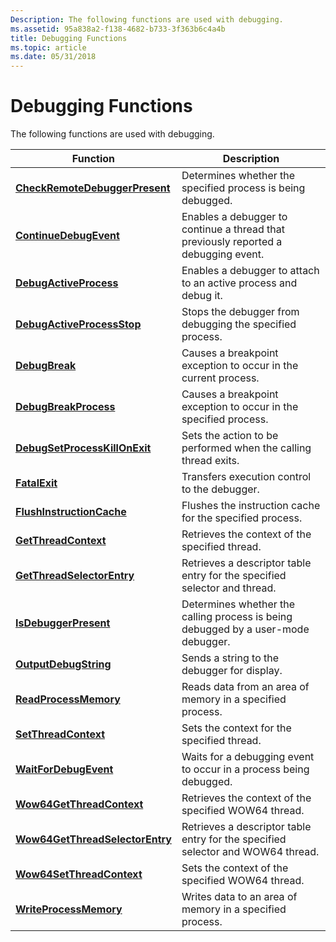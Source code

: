 ```yaml
---
Description: The following functions are used with debugging.
ms.assetid: 95a838a2-f138-4682-b733-3f363b6c4a4b
title: Debugging Functions
ms.topic: article
ms.date: 05/31/2018
---
```


# Debugging Functions

The following functions are used with debugging.



| Function                                                           | Description                                                                         |
|--------------------------------------------------------------------|-------------------------------------------------------------------------------------|
| [**CheckRemoteDebuggerPresent**](/windows/win32/api/debugapi/nf-debugapi-checkremotedebuggerpresent)   | Determines whether the specified process is being debugged.                         |
| [**ContinueDebugEvent**](/windows/win32/api/debugapi/nf-debugapi-continuedebugevent)                   | Enables a debugger to continue a thread that previously reported a debugging event. |
| [**DebugActiveProcess**](/windows/win32/api/debugapi/nf-debugapi-debugactiveprocess)                   | Enables a debugger to attach to an active process and debug it.                     |
| [**DebugActiveProcessStop**](/windows/win32/api/debugapi/nf-debugapi-debugactiveprocessstop)           | Stops the debugger from debugging the specified process.                            |
| [**DebugBreak**](/windows/win32/api/debugapi/nf-debugapi-debugbreak)                                   | Causes a breakpoint exception to occur in the current process.                      |
| [**DebugBreakProcess**](/windows/desktop/api/WinBase/nf-winbase-debugbreakprocess)                     | Causes a breakpoint exception to occur in the specified process.                    |
| [**DebugSetProcessKillOnExit**](/windows/desktop/api/WinBase/nf-winbase-debugsetprocesskillonexit)     | Sets the action to be performed when the calling thread exits.                      |
| [**FatalExit**](/windows/desktop/api/WinBase/nf-winbase-fatalexit)                                     | Transfers execution control to the debugger.                                        |
| [**FlushInstructionCache**](/windows/win32/api/processthreadsapi/nf-processthreadsapi-flushinstructioncache)             | Flushes the instruction cache for the specified process.                            |
| [**GetThreadContext**](/windows/win32/api/processthreadsapi/nf-processthreadsapi-getthreadcontext)                       | Retrieves the context of the specified thread.                                      |
| [**GetThreadSelectorEntry**](/windows/desktop/api/WinBase/nf-winbase-getthreadselectorentry)           | Retrieves a descriptor table entry for the specified selector and thread.           |
| [**IsDebuggerPresent**](/windows/win32/api/debugapi/nf-debugapi-isdebuggerpresent)                     | Determines whether the calling process is being debugged by a user-mode debugger.   |
| [**OutputDebugString**](/windows/win32/api/debugapi/nf-debugapi-outputdebugstringa)                     | Sends a string to the debugger for display.                                         |
| [**ReadProcessMemory**](/windows/win32/api/memoryapi/nf-memoryapi-readprocessmemory)                     | Reads data from an area of memory in a specified process.                           |
| [**SetThreadContext**](/windows/win32/api/processthreadsapi/nf-processthreadsapi-setthreadcontext)                       | Sets the context for the specified thread.                                          |
| [**WaitForDebugEvent**](/windows/win32/api/debugapi/nf-debugapi-waitfordebugevent)                     | Waits for a debugging event to occur in a process being debugged.                   |
| [**Wow64GetThreadContext**](/windows/desktop/api/WinBase/nf-winbase-wow64getthreadcontext)             | Retrieves the context of the specified WOW64 thread.                                |
| [**Wow64GetThreadSelectorEntry**](/windows/desktop/api/WinBase/nf-winbase-wow64getthreadselectorentry) | Retrieves a descriptor table entry for the specified selector and WOW64 thread.     |
| [**Wow64SetThreadContext**](/windows/desktop/api/WinBase/nf-winbase-wow64setthreadcontext)             | Sets the context of the specified WOW64 thread.                                     |
| [**WriteProcessMemory**](/windows/win32/api/memoryapi/nf-memoryapi-writeprocessmemory)                   | Writes data to an area of memory in a specified process.                            |



 

 

 